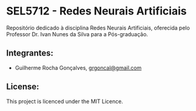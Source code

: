 # SEL5712 - Redes Neurais Artificiais
Repositório dedicado à disciplina Redes Neurais Artificiais, oferecida pelo Professor Dr. Ivan Nunes da Silva para a Pós-graduação.

## Integrantes:

* Guilherme Rocha Gonçalves, grgoncal@gmail.com

## License:
This project is licenced under the MIT Licence.
